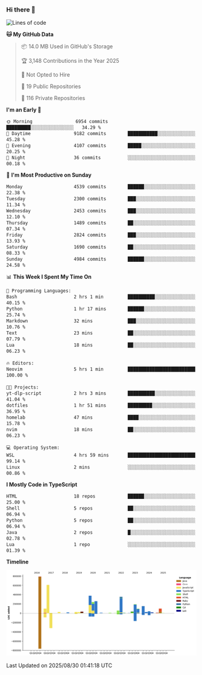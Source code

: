 ### Hi there 👋

<!--
**Clumsy-Coder/Clumsy-Coder** is a ✨ _special_ ✨ repository because its `README.md` (this file) appears on your GitHub profile.

Here are some ideas to get you started:

- 🔭 I’m currently working on ...
- 🌱 I’m currently learning ...
- 👯 I’m looking to collaborate on ...
- 🤔 I’m looking for help with ...
- 💬 Ask me about ...
- 📫 How to reach me: ...
- 😄 Pronouns: ...
- ⚡ Fun fact: ...
-->

<!-- anmol098/waka-readme-stats -->
<!--START_SECTION:waka-->
![Lines of code](https://img.shields.io/badge/From%20Hello%20World%20I%27ve%20Written-3.6%20million%20lines%20of%20code-blue)

**🐱 My GitHub Data** 

> 📦 14.0 MB Used in GitHub's Storage 
 > 
> 🏆 3,148 Contributions in the Year 2025
 > 
> 🚫 Not Opted to Hire
 > 
> 📜 19 Public Repositories 
 > 
> 🔑 116 Private Repositories 
 > 
**I'm an Early 🐤** 

```text
🌞 Morning                6954 commits        █████████░░░░░░░░░░░░░░░░   34.29 % 
🌆 Daytime                9182 commits        ███████████░░░░░░░░░░░░░░   45.28 % 
🌃 Evening                4107 commits        █████░░░░░░░░░░░░░░░░░░░░   20.25 % 
🌙 Night                  36 commits          ░░░░░░░░░░░░░░░░░░░░░░░░░   00.18 % 
```
📅 **I'm Most Productive on Sunday** 

```text
Monday                   4539 commits        ██████░░░░░░░░░░░░░░░░░░░   22.38 % 
Tuesday                  2300 commits        ███░░░░░░░░░░░░░░░░░░░░░░   11.34 % 
Wednesday                2453 commits        ███░░░░░░░░░░░░░░░░░░░░░░   12.10 % 
Thursday                 1489 commits        ██░░░░░░░░░░░░░░░░░░░░░░░   07.34 % 
Friday                   2824 commits        ███░░░░░░░░░░░░░░░░░░░░░░   13.93 % 
Saturday                 1690 commits        ██░░░░░░░░░░░░░░░░░░░░░░░   08.33 % 
Sunday                   4984 commits        ██████░░░░░░░░░░░░░░░░░░░   24.58 % 
```


📊 **This Week I Spent My Time On** 

```text
💬 Programming Languages: 
Bash                     2 hrs 1 min         ██████████░░░░░░░░░░░░░░░   40.15 % 
Python                   1 hr 17 mins        ██████░░░░░░░░░░░░░░░░░░░   25.74 % 
Markdown                 32 mins             ███░░░░░░░░░░░░░░░░░░░░░░   10.76 % 
Text                     23 mins             ██░░░░░░░░░░░░░░░░░░░░░░░   07.79 % 
Lua                      18 mins             ██░░░░░░░░░░░░░░░░░░░░░░░   06.23 % 

🔥 Editors: 
Neovim                   5 hrs 1 min         █████████████████████████   100.00 % 

🐱‍💻 Projects: 
yt-dlp-script            2 hrs 3 mins        ██████████░░░░░░░░░░░░░░░   41.04 % 
dotfiles                 1 hr 51 mins        █████████░░░░░░░░░░░░░░░░   36.95 % 
homelab                  47 mins             ████░░░░░░░░░░░░░░░░░░░░░   15.78 % 
nvim                     18 mins             ██░░░░░░░░░░░░░░░░░░░░░░░   06.23 % 

💻 Operating System: 
WSL                      4 hrs 59 mins       █████████████████████████   99.14 % 
Linux                    2 mins              ░░░░░░░░░░░░░░░░░░░░░░░░░   00.86 % 
```

**I Mostly Code in TypeScript** 

```text
HTML                     18 repos            ██████░░░░░░░░░░░░░░░░░░░   25.00 % 
Shell                    5 repos             ██░░░░░░░░░░░░░░░░░░░░░░░   06.94 % 
Python                   5 repos             ██░░░░░░░░░░░░░░░░░░░░░░░   06.94 % 
Java                     2 repos             █░░░░░░░░░░░░░░░░░░░░░░░░   02.78 % 
Lua                      1 repo              ░░░░░░░░░░░░░░░░░░░░░░░░░   01.39 % 
```



**Timeline**

![Lines of Code chart](https://raw.githubusercontent.com/Clumsy-Coder/Clumsy-Coder/main/assets/bar_graph.png)


 Last Updated on 2025/08/30 01:41:18 UTC
<!--END_SECTION:waka-->
